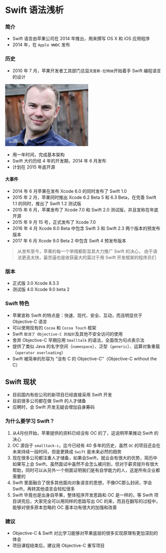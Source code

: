 # Swift 语法浅析

### 简介

* Swift 语言由苹果公司在 2014 年推出，用来撰写 OS X 和 iOS 应用程序
* 2014 年，在 `Apple WWDC` 发布

### 历史

* 2010 年 7 月，苹果开发者工具部门总监`克里斯·拉特纳`开始着手 Swift 编程语言的设计

![克里斯·拉特纳](克里斯.jpg)

* 用一年时间，完成基本架构
* Swift 大约历经 4 年的开发期，2014 年 6 月发布
* 计划在 2015 年底开源

#### 大事件

* 2014 年 6 月苹果在发布 Xcode 6.0 的同时发布了 Swift 1.0
* 2015 年 2 月，苹果同时推出 Xcode 6.2 Beta 5 和 6.3 Beta，在完善 Swift 1.1 的同时，推出了 Swift 1.2 测试版
* 2015 年 6 月，苹果发布了 Xcode 7.0 和 Swift 2.0 测试版，并且宣称在年底开源
* 2015 年 9 月 15 号，正式发布了 Xcode 7.0
* 2016 年 4 月 Xcode 8.0 Beta 中包含 Swift 3 和 Swift 2.3 两个版本的预发布版本
* 2017 年 6 月 Xcode 9.0 Beta 2 中包含 Swift 4 预发布版本

> 从发布至今，苹果的每一个举措都彰显其大力推广 Swift 的决心，
由于语法更迭太快，最苦逼也是收获最大的莫过于用 Swift 开发框架的程序员们

### 版本

* 正式版 3.0 Xcode 8.3.3
* 测试版 4.0 Xcode 9.0 beta 2

### Swift 特色

* 苹果宣称 Swift 的特点是：快速、现代、安全、互动，而且明显优于 Objective-C 语言
* 可以使用现有的 `Cocoa` 和 `Cocoa Touch` 框架
* Swift `取消了 Objective-C 的指针`及其他不安全访问的使用
* 舍弃 Objective-C 早期应用 `Smalltalk` 的语法，全面改为句点表示法
* 提供了类似 Java 的名字空间（`namespace`）、泛型（`generic`）、运算对象重载（`operator overloading`）
* Swift 被简单的形容为 “没有 C 的 Objective-C”（Objective-C without the C）

## Swift 现状

* 目前国内有些公司的新项目已经直接采用 Swift 开发
* 目前很多公司都在做 Swift 的人才储备
* 应聘时，会 Swift 开发无疑会增加自身筹码

### 为什么要学习 Swift？

1. 从4月份开始，苹果提供的资料已经没有 OC 的了，这说明苹果推动 Swift 的决心
2. OC 源自于 `smalltack-c`，迄今已经有 40 多年的历史，虽然 `OC` 的项目还会在未来持续一段时间，但是更换成 `Swift` 是未来必然的趋势
3. 现在很多公司都注重人才储备，如果会Swift，就业会有很大的优势，简历中如果写上会 Swift，虽然面试中虽然不会怎么被问到，但对于薪资提升有很大帮助，同时可以从另外一个侧面证明我们是有自学能力的人，这是所有企业都需要的
4. Swift 里面融合了很多其他面向对象语言的思想，不像OC那么封闭，学会 Swift，再转其他语言会轻松很多
5. Swift 毕竟也是出身自苹果，整体程序开发思路和 OC 是一样的，等 Swift 项目讲完后，大家完全可以用同样的思路写出 OC 的来，而且在翻写的过程中，能够对很多原本忽略的 OC 基本功有很大的加强和改善

### 建议

* Objective-C & Swift 对比学习能够对苹果底层的很多实现原理有更加深刻的体会
* 项目课程结束后，建议用 Objective-C 重写项目


